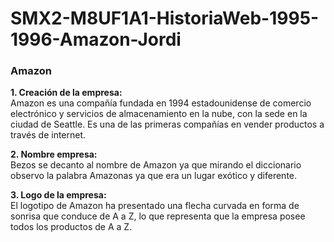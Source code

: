 # SMX2-M8UF1A1-HistoriaWeb-1995-1996-Amazon-Jordi

### **Amazon**

**1. Creación de la empresa:**    
Amazon es una compañía fundada en 1994 estadounidense de comercio electrónico y servicios de almacenamiento en la nube, con la sede en la ciudad de Seattle. Es una de las primeras compañías en vender productos a través de internet.

**2. Nombre empresa:**    
Bezos se decanto al nombre de Amazon ya que mirando el diccionario observo la palabra Amazonas ya que era un lugar exótico y diferente.

**3. Logo de la empresa:**    
El logotipo de Amazon ha presentado una flecha curvada en forma de sonrisa que conduce de A a Z, lo que representa que la empresa posee todos los productos de A a Z.
